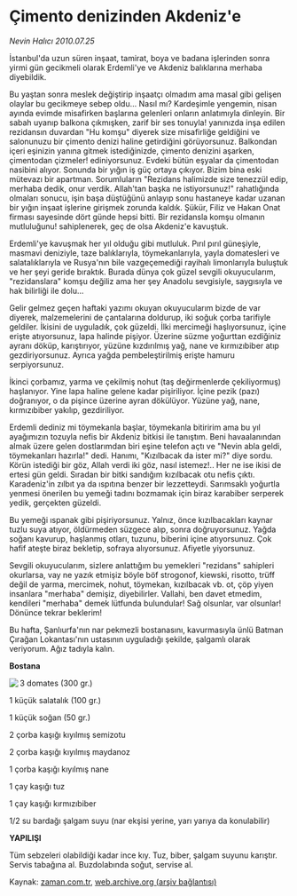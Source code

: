 # Çimento denizinden Akdeniz'e

*Nevin Halıcı 2010.07.25*

<td class="columnist-detail">
<p>İstanbul'da uzun süren inşaat, tamirat, boya ve badana işlerinden sonra yirmi gün gecikmeli olarak Erdemli'ye ve Akdeniz balıklarına merhaba diyebildik.</p>
<p>
<div id="haberMetinDiv">
<p>Bu yaştan sonra meslek değiştirip inşaatçı olmadım ama masal gibi gelişen olaylar bu gecikmeye sebep oldu... Nasıl mı? Kardeşimle yengemin, nisan ayında evimde misafirken başlarına gelenleri onların anlatımıyla dinleyin. Bir sabah uyanıp balkona çıkmışken, zarif bir ses tonuyla! yanınızda inşa edilen rezidansın duvardan "Hu komşu" diyerek size misafirliğe geldiğini ve salonunuzu bir çimento denizi haline getirdiğini görüyorsunuz. Balkondan içeri eşinizin yanına gitmek istediğinizde, çimento denizini aşarken, çimentodan çizmeler! ediniyorsunuz. Evdeki bütün eşyalar da çimentodan nasibini alıyor. Sonunda bir yığın iş güç ortaya çıkıyor. Bizim bina eski mütevazı bir apartman. Sorumluların "Rezidans halimizde size tenezzül edip, merhaba dedik, onur verdik. Allah'tan başka ne istiyorsunuz!" rahatlığında olmaları sonucu, işin başa düştüğünü anlayıp sonu hastaneye kadar uzanan bir yığın inşaat işlerine girişmek zorunda kaldık. Şükür, Filiz ve Hakan Onat firması sayesinde dört günde hepsi bitti. Bir rezidansla komşu olmanın mutluluğunu! sahiplenerek, geç de olsa Akdeniz'e kavuştuk.
<p>Erdemli'ye kavuşmak her yıl olduğu gibi mutluluk. Pırıl pırıl güneşiyle, masmavi deniziyle, taze balıklarıyla, töymekanlarıyla, yayla domatesleri ve salatalıklarıyla ve Rusya'nın bile vazgeçemediği rayihalı limonlarıyla buluştuk ve her şeyi geride bıraktık. Burada dünya çok güzel sevgili okuyucularım, "rezidanslara" komşu değiliz ama her şey Anadolu sevgisiyle, saygısıyla ve hak bilirliği ile dolu...
<p>Gelir gelmez geçen haftaki yazımı okuyan okuyucularım bizde de var diyerek, malzemelerini de çantalarına doldurup, iki soğuk çorba tarifiyle geldiler. İkisini de uyguladık, çok güzeldi. İlki mercimeği haşlıyorsunuz, içine erişte atıyorsunuz, lapa halinde pişiyor. Üzerine süzme yoğurttan ezdiğiniz ayranı döküp, karıştırıyor, yüzüne kızdırılmış yağ, nane ve kırmızıbiber atıp gezdiriyorsunuz. Ayrıca yağda pembeleştirilmiş erişte hamuru serpiyorsunuz.
<p>İkinci çorbamız, yarma ve çekilmiş nohut (taş değirmenlerde çekiliyormuş) haşlanıyor. Yine lapa haline gelene kadar pişiriliyor. İçine pezik (pazı) doğranıyor, o da pişince üzerine ayran dökülüyor. Yüzüne yağ, nane, kırmızıbiber yakılıp, gezdiriliyor. 
<p>Erdemli dediniz mi töymekanla başlar, töymekanla bitiririm ama bu yıl ayağımızın tozuyla nefis bir Akdeniz bitkisi ile tanıştım. Beni havaalanından almak üzere gelen dostlarımdan biri eşine telefon açtı ve "Nevin abla geldi, töymekanları hazırla!" dedi. Hanımı, "Kızılbacak da ister mi?" diye sordu. Körün istediği bir göz, Allah verdi iki göz, nasıl istemez!.. Her ne ise ikisi de ertesi gün geldi. Sıradan bir bitki sandığım kızılbacak otu nefis çıktı. Karadeniz'in zılbıt ya da ıspıtına benzer bir lezzetteydi. Sarımsaklı yoğurtla yenmesi önerilen bu yemeği tadını bozmamak için biraz karabiber serperek yedik, gerçekten güzeldi.
<p>Bu yemeği ıspanak gibi pişiriyorsunuz. Yalnız, önce kızılbacakları kaynar tuzlu suya atıyor, öldürmeden süzgece alıp, sonra doğruyorsunuz. Yağda soğanı kavurup, haşlanmış otları, tuzunu, biberini içine atıyorsunuz. Çok hafif ateşte biraz bekletip, sofraya alıyorsunuz. Afiyetle yiyorsunuz.
<p> Sevgili okuyucularım, sizlere anlattığım bu yemekleri "rezidans" sahipleri okurlarsa, vay ne yazık etmişiz böyle böf strogonof, kiewski, risotto, trüff değil de yarma, mercimek, nohut, töymekan, kızılbacak vb. ot, çöp yiyen insanlara "merhaba" demişiz, diyebilirler. Vallahi, ben davet etmedim, kendileri "merhaba" demek lütfunda bulundular! Sağ olsunlar, var olsunlar! Dönünce tekrar beklerim!
<p>Bu hafta, Şanlıurfa'nın nar pekmezli bostanasını, kavurmasıyla ünlü Batman Çırağan Lokantası'nın ustasının uyguladığı şekilde, şalgamlı olarak veriyorum. Ağız tadıyla kalın. 
<p><b>Bostana</b>
<p><p><img align="left" src="http://web.archive.org/web/20101224233233im_/http://medya.zaman.com.tr/2010/07/25/halici.jpg"/> 3 domates (300 gr.)
<p>1 küçük salatalık (100 gr.)
<p>1 küçük soğan (50 gr.)
<p>2 çorba kaşığı kıyılmış semizotu
<p>2 çorba kaşığı kıyılmış maydanoz
<p>1 çorba kaşığı kıyılmış nane
<p>1 çay kaşığı tuz
<p>1 çay kaşığı kırmızıbiber
<p>1/2 su bardağı şalgam suyu (nar ekşisi yerine, yarı yarıya da konulabilir) 
<p><b>YAPILIŞI</b>
<p>Tüm sebzeleri olabildiği kadar ince kıy. Tuz, biber, şalgam suyunu karıştır. Servis tabağına al. Buzdolabında soğut, servise al. </p></p></p></p></p></p></p></p></p></p></p></p></p></p></p></p></p></p></p></p></p></div>
</p>
<a href="http://web.archive.org/web/20101224233233/mailto:/">
</a></td>

Kaynak: [zaman.com.tr](http://zaman.com.tr/yazar.do?yazino=1008403), [web.archive.org (arşiv bağlantısı)](http://web.archive.org/web/20101224233233/http://zaman.com.tr/yazar.do?yazino=1008403)
